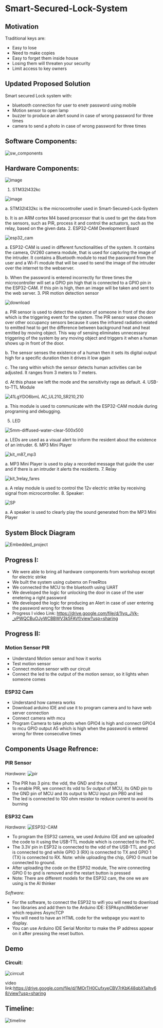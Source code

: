 # Smart-Secured-Lock-System
## Motivation
Traditional  keys are:
* Easy to lose
* Need to make copies
* Easy to forget them inside house
* Losing them will threaten your security
* Limit access to key owners

## Updated Proposed Solution
Smart secured Lock system with:
* bluetooth connection for user to enetr password using mobile 
* Motion sensor to open lamp
* buzzer to produce an alert sound in case of wrong password for three times
* camera to send a photo in case of wrong password for three times 

## Software Components:
![sw_components](https://user-images.githubusercontent.com/79912650/144701500-cd07eb85-9777-4510-a015-72ce3d1c522b.png)

## Hardware Components:
![image](https://user-images.githubusercontent.com/72893623/143673083-8263de9f-b8ff-45a2-8655-3f077c83531c.png)

1.	STM32l432kc

![image](https://www.st.com/bin/ecommerce/api/image.PF263436.en.feature-description-include-personalized-no-cpn-large.jpg)

   a. STM32l432kc is the microcontroller used in Smart-Secured-Lock-System
 
   b.	It is an ARM cortex M4 based processor that is used to get the data from the sensors, such as PIR, process it and control the actuators, such as the relay, based on the          given data.
2.	ESP32-CAM Development Board

![esp32_cam](https://user-images.githubusercontent.com/60285497/144701594-a0dca91d-e736-4b81-b18b-a47df962c27c.jpg)


   a.	ESP32-CAM is used in different functionalities of the system. It contains the camera, OV260 camera module, that is used for capturing the image of the intruder. It              contains a Bluetooth module to read the password from the user and a Wi-Fi module that will be used to send the image of the intruder over the internet to the webserver. 
  
   b.	When the password is entered incorrectly for three times the microcontroller will set a GPIO pin high that is connected to a GPIO pin in the ESP32-CAM. If this pin is            high, then an image will be taken and sent to the web server. 
3.	PIR motion detection sensor 

![download](https://user-images.githubusercontent.com/60285497/144701620-39ae68fd-cf77-4aa1-aa0f-635919dfb6a4.jpg)


   a.	PIR sensor is used to detect the exitance of someone in front of the door which is the triggering event for the system. The PIR sensor wase chosen over other occupancy          sensors because it uses the infrared radiation related to emitted heat to get the difference between background heat and heat emitted by moving object. This way of              sensing eliminates unnecessary triggering of the system by any moving object and triggers it when a human shows up in front of the door.
  
   b.	The sensor senses the existence of a human then it sets its digital output high for a specific duration then it drives it low again 
   
   c.	The rang within which the sensor detects human activities can be adjusted. It ranges from 3 meters to 7 meters. 
   
   d.	At this phase we left the mode and the sensitivity rage as default.
4.	USB-to-TTL Module

![41LgYDO6bmL _AC_UL210_SR210,210_](https://user-images.githubusercontent.com/60285497/144702082-5b2308a6-3e94-4251-8310-a55d1c036465.jpg)

   a.	This module is used to communicate with the ESP32-CAM module during programing and debugging. 

5.	LED

![5mm-diffused-water-clear-500x500](https://user-images.githubusercontent.com/60285497/144702288-741abfb3-2334-4dc3-af1d-33c6605c796e.jpg)


   a.	LEDs are used as a visual alert to inform the resident about the existence of an intruder.
6.	MP3 Mini Player

![kit_m87_mp3](https://user-images.githubusercontent.com/60285497/144701956-6f018099-d409-4bea-b128-e4d4a7d4a4f0.jpg)

   a.	MP3 Mini Player is used to play a recorded message that guide the user and if there is an intruder it alerts the residents.
7.	Relay

 ![kit_1relay_fares](https://user-images.githubusercontent.com/60285497/144701973-89608930-9884-48ff-916d-6daea87c7e03.jpg)

   a.	A relay module is used to control the 12v electric strike by receiving signal from microcontroller. 
8.	Speaker:

![SP](https://user-images.githubusercontent.com/60285497/144701982-5dfc3c32-8351-4595-962f-dc3ae2c6a48f.jpg)
 
   a.	A speaker is used to clearly play the sound generated from the MP3 Mini Player

## System Block Diagram
![Embedded_project](https://user-images.githubusercontent.com/79912650/143672655-c7f22813-642c-4c53-a92b-fae39fb25447.png)

## Progress I:
* We were able to bring all hardware components from workshop except for electric strike
* We built the system using cubemx on FreeRtos
* We connected the MCU to the bluetooth using UART
* We developed the logic for unlocking the door in case of the user enetering a right password
* We developed the logic for  producing an Alert in case of user entering the password wrong for three times
* Progress I video Link: https://drive.google.com/file/d/1lyq_JVk-_vPWQCBuOJyWCBBWV3k5FAVf/view?usp=sharing

## Progress II:

### Motion Sensor PIR 
* Understand Motion sensor and how it works
* Test motion sensor 
* Connect motion sensor with our circuit 
* Connect the led to the output of the motion sensor, so it lights when someone comes 

### ESP32 Cam
* Understand how camera works
* Download arduino IDE and use it to program camera and to have  web server connection
* Connect camera with mcu
* Program Camera to take photo when GPIO4 is high and connect GPIO4 to mcu GPIO output A5 which is high when the password is entered wrong for three consecutive times


## Components Usage Refrence:


### PIR Sensor
*Hardware:*
![pir](https://user-images.githubusercontent.com/72893623/144701244-761ec933-ca68-4a69-a43a-fc79aee4be14.jpeg)
* The PIR has 3 pins: the vdd, the GND and the output
* To enable PIR, we connect its vdd to 5v output of MCU, its GND pin to the GND pin of MCU and its output to MCU input pin PB0 and led
* The led is connected to 100 ohm resistor to reduce current to avoid its burning


### ESP32 Cam
*Hardware:*
![ESP32-CAM](https://user-images.githubusercontent.com/79912650/144700021-ad580082-ea06-44ee-b5a6-f8d23cd11f59.png)
* To program the ESP32 camera, we used Arduino IDE and we uploaded the code to it using the USB-TTL module which is connected to the PC. 
* The 3.3V pin in ESP32 is connected to the vdd of the USB-TTL and gnd is connected to gnd while GPIO 3 (RX) is connected to TX and GPIO 1 (TX) is connected to RX. 
Note: while uploading the chip, GPIO 0 must be connected to ground.
* After uploading the code on the ESP32 module, The wire connecting GPIO 0 to gnd is removed and the restart button is pressed
* Note: There are different models for the ESP32 cam, the one we are using is the AI thinker

*Software:*
* For the software, to connect the ESP32 to wifi you will need to download two libraries and add them to the Arduino IDE: ESPAsyncWebServer which requires AsyncTCP
* You will need to have an HTML code for the webpage you want to display.
* You can use  Arduino IDE Serial Monitor to make the IP address appear on it after pressing the reset button.


## Demo
### Circuit: 
![cirrcuit](https://user-images.githubusercontent.com/72893623/144700974-b3fc6eb1-14aa-4cde-aaba-31d21f1f79ae.jpeg)

video link:https://drive.google.com/file/d/1MOrTH0CufxyeCBV7rKbK48qbX1alhv68/view?usp=sharing

## Timeline:
![timeline](https://user-images.githubusercontent.com/79912650/144701475-2e2e0939-c0b8-454d-a3e0-8abb63f451fd.png)
